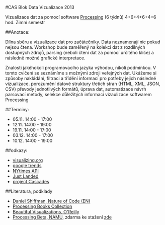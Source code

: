 #CAS Blok Data Vizualizace 2013

Vizualizace dat za pomocí software [Processing](http://processing.org) (6 týdnů) 4+6+4+6+4+6 hod.
Zimní semestr

##Anotace:


Dílna sběru a vizualizace dat pro začátečníky. Data neznamenají nic pokud nejsou čtena. Workshop bude zaměřený na kolekci dat z rozdílných dostupných zdrojů, parsing (neboli čtení dat za pomocí určitého klíče) a následně možné grafické interpretace.

Znalosti jakéhokoli programovacího jazyka výhodou, nikoli podmínkou. V tomto cvičení se seznámíme s možnými zdroji veřejných dat. Ukážeme si způsoby nakládání, filtraci a třídění informací pro potřeby jejich následné vizualizace.
porozumění datové struktury třetích stran (HTML, XML, JSON, CSV)
převody jednotlivých formátů, úprava dat, automatizace
návrh parsovací metody, selekce důležitých informací
vizaulizace softwarem Processing

##Termíny:
- 05.11. 14:00 - 17:00
- 12.11. 14:00 - 19:00
- 19.11. 14:00 - 17:00
- 03.12. 14:00 - 17:00
- 10.12. 14:00 - 19:00


##odkazy:
- [visualizing.org](http://www.visualizing.org/explore#featured=1&sort=recent)
- [google trends](http://www.google.com/trends/)
- [NYtimes API](http://developer.nytimes.com/docs)
- [Just Landed](http://blog.blprnt.com/blog/blprnt/just-landed-processing-twitter-metacarta-hidden-data)
- [project Cascades](http://www.creativeapplications.net/processing/cascades-processing/)

##Literatura, podklady
- [Daniel Shiffman, Nature of Code (EN)](http://vimeo.com/channels/natureofcode/videos)
- [Processing Books Collection](http://processing.org/books/)
- [Beautiful Visualizations, O'Reilly](http://shop.oreilly.com/product/0636920000617.do)
- [Processing Beta, NAMU](https://www.namu.cz/item.php?item=240), zdarma ke stažení [zde](https://github.com/K0F/processing_1/blob/master/Processing_Beta.pdf?raw=true)
